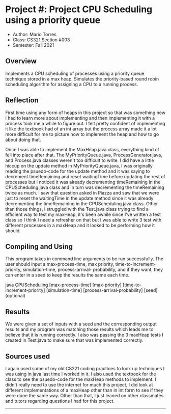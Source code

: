 # Project #: Project CPU Scheduling using a priority queue

* Author: Mario Torres
* Class: CS321 Section #003
* Semester: Fall 2021

## Overview

Implements a CPU scheduling of processes using a priority queue
technique stored in a max heap. Simulates the priority-based 
round robin scheduling algorithm for assigning a CPU to a 
running process.

## Reflection

First time using any form of heaps in this project so that was 
something new I had to learn more about implementing and then 
implementing it with a process took me a while to figure out. I 
felt pretty confident of implementing it like the textbook had 
of an int array but the process array made it a lot more difficult
for me to picture how to implement the heap and how to go about 
doing that. 

Once I was able to implement the MaxHeap.java class, everything 
kind of fell into place after that. The MyPriorityQueue.java, 
ProcessGenerator.java, and Process.java classes weren't too 
difficult to write. I did have a little hiccup on the update 
method in MyPriorityQueue.java, I was originally reading the 
psuedo-code for the update method and it was saying to decrement
timeRemaining and reset waitingTime before updating the rest of 
processes but I noticed it was already decrementing timeRemaining
in the CPUScheduling.java class and in turn was decrementing the
timeRemaining twice as much. I saw that question asked in Piazza
and saw that we were just to reset the waitingTime in the update
method since it was already decrementing the timeRemaining in the
CPUScheduling.java class. Other than those things, I struggled with
the Test.java class trying to find a efficient way to test my 
maxHeap, it's been awhile since I've written a test class so I 
think I need a refresher on that but I was able to write 3 test
with different processes in a maxHeap and it looked to be performing
how it should. 

## Compiling and Using

This program takes in command line arguments to be run successfully.
The user should input a max-process-time, max priority, 
time-to-increment-priority, simulation-time, process-arrival-
probability, and if they want, they can enter in a seed to keep the 
results the same each time. 

java CPUScheduling [max-process-time] [max-priority] [time-to-
increment-priority] [simulation-time] [process-arrival-probability]
[seed] (optional)

## Results 

We were given a set of inputs with a seed and the corresponding 
output results and my program was matching those results which
leads me to believe that it is running correctly. I also was 
passing the 3 maxHeap tests I created in Test.java to make sure
that was implemented correctly. 

## Sources used

I again used some of my old CS221 coding practices to look up 
techniques I was using in java last time I worked in it. I also
used the textbook for the class to see the psuedo-code for the 
maxHeap methods to implement. I didn't really need to use the 
internet for much this project, I did look at different 
implementations of a maxHeap other than in int form to see if 
they were done the same way. Other than that, I just leaned on 
other classmates and tutors regarding questions I had for this 
project.

----------
